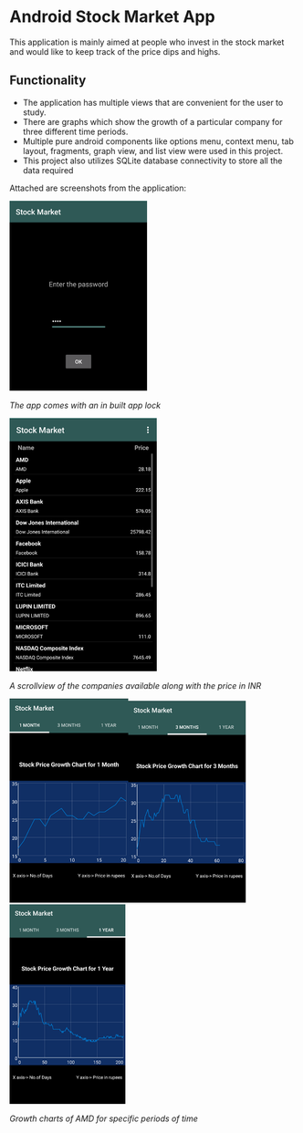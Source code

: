 # **Android Stock Market App**
This application is mainly aimed at people who invest in the stock market and would like to keep track of the price dips and highs. 

## **Functionality**
* The application has multiple views that are convenient for the user to study.
* There are graphs which show the growth of a particular company for three different time periods.
* Multiple pure android components like options menu, context menu, tab layout, fragments, graph view, and list view were used in this project. 
* This project also utilizes SQLite database connectivity to store all the data required

Attached are screenshots from the application:

![applock](screenshots/app_lock.png) 

*The app comes with an in built app lock*

![1_month](screenshots/list_of_companies.png)

*A scrollview of the companies available along with the price in INR*

![1_month](screenshots/1_month.png)![1_month](screenshots/3_months.png)![1_month](screenshots/1_year.png)

*Growth charts of AMD for specific periods of time*


